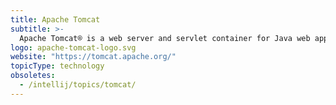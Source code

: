 ```yaml
---
title: Apache Tomcat
subtitle: >-
  Apache Tomcat® is a web server and servlet container for Java web applications.
logo: apache-tomcat-logo.svg
website: "https://tomcat.apache.org/"
topicType: technology
obsoletes:
  - /intellij/topics/tomcat/
---
```

